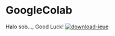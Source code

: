 # GoogleColab
Halo sob..., Good Luck!
<a href="https://ibb.co/LZz5y7s"><img src="https://i.ibb.co/HHDdy89/download-ieue.png" alt="download-ieue" border="0"></a>
